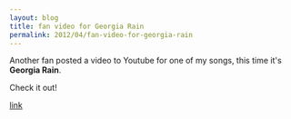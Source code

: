 ```yaml
---
layout: blog
title: fan video for Georgia Rain
permalink: 2012/04/fan-video-for-georgia-rain
---
```


Another fan posted a video to Youtube for one of my songs, this time it's <strong>Georgia Rain</strong>.

Check it out!

<a href="http://www.youtube.com/watch?v=wGCEBU7BWHI" target="_blank">link</a>
